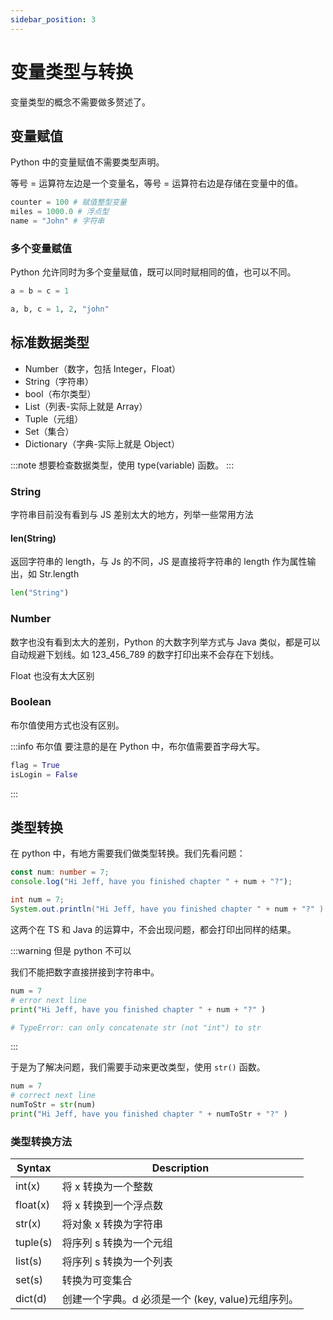 ```yaml
---
sidebar_position: 3
---
```


# 变量类型与转换

变量类型的概念不需要做多赘述了。

## 变量赋值

Python 中的变量赋值不需要类型声明。

等号 = 运算符左边是一个变量名，等号 = 运算符右边是存储在变量中的值。

```python
counter = 100 # 赋值整型变量
miles = 1000.0 # 浮点型
name = "John" # 字符串
```

### 多个变量赋值

Python 允许同时为多个变量赋值，既可以同时赋相同的值，也可以不同。

```python
a = b = c = 1

a, b, c = 1, 2, "john"
```

## 标准数据类型

- Number（数字，包括 Integer，Float）
- String（字符串）
- bool（布尔类型）
- List（列表-实际上就是 Array）
- Tuple（元组）
- Set（集合）
- Dictionary（字典-实际上就是 Object）

:::note
想要检查数据类型，使用 type(variable) 函数。
:::

### String

字符串目前没有看到与 JS 差别太大的地方，列举一些常用方法

#### len(String)

返回字符串的 length，与 Js 的不同，JS 是直接将字符串的 length 作为属性输出，如 Str.length

```python
len("String")
```

### Number

数字也没有看到太大的差别，Python 的大数字列举方式与 Java 类似，都是可以自动规避下划线。如 123_456_789 的数字打印出来不会存在下划线。

Float 也没有太大区别

### Boolean

布尔值使用方式也没有区别。

:::info 布尔值
要注意的是在 Python 中，布尔值需要首字母大写。

```python
flag = True
isLogin = False
```

:::

## 类型转换

在 python 中，有地方需要我们做类型转换。我们先看问题：

```ts title="TS"
const num: number = 7;
console.log("Hi Jeff, have you finished chapter " + num + "?");
```

```Java title="Java"
int num = 7;
System.out.println("Hi Jeff, have you finished chapter " + num + "?" )
```

这两个在 TS 和 Java 的运算中，不会出现问题，都会打印出同样的结果。

:::warning 但是 python 不可以

我们不能把数字直接拼接到字符串中。

```python title="Python"
num = 7
# error next line
print("Hi Jeff, have you finished chapter " + num + "?" )

# TypeError: can only concatenate str (not "int") to str
```

:::

于是为了解决问题，我们需要手动来更改类型，使用 `str()` 函数。

```python title="Python手动转换类型"
num = 7
# correct next line
numToStr = str(num)
print("Hi Jeff, have you finished chapter " + numToStr + "?" )
```

### 类型转换方法

| Syntax   | Description                                       |
| -------- | ------------------------------------------------- |
| int(x)   | 将 x 转换为一个整数                               |
| float(x) | 将 x 转换到一个浮点数                             |
| str(x)   | 将对象 x 转换为字符串                             |
| tuple(s) | 将序列 s 转换为一个元组                           |
| list(s)  | 将序列 s 转换为一个列表                           |
| set(s)   | 转换为可变集合                                    |
| dict(d)  | 创建一个字典。d 必须是一个 (key, value)元组序列。 |

